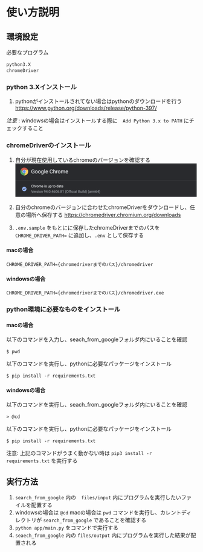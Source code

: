 # 使い方説明
## 環境設定
必要なプログラム
```
python3.X
chromeDriver
```

### python 3.Xインストール
1. pythonがインストールされてない場合はpythonのダウンロードを行う
https://www.python.org/downloads/release/python-397/

*注意* : windowsの場合はインストールする際に　`Add Python 3.x to PATH` にチェックすること

### chromeDriverのインストール
1. 自分が現在使用しているchromeのバージョンを確認する
![alt text](./pic/chrome_ver.png)

2. 自分のchromeのバージョンに合わせたchromeDriverをダウンロードし、任意の場所へ保存する
https://chromedriver.chromium.org/downloads

3. `.env.sample` をもとにに保存したchromeDriverまでのパスを `CHROME_DRIVER_PATH=` に追加し、`.env` として保存する  
#### macの場合
```
CHROME_DRIVER_PATH={chromedriverまでのパス}/chromedriver
```

#### windowsの場合
```
CHROME_DRIVER_PATH={chromedriverまでのパス}/chromedriver.exe
```

### python環境に必要なものをインストール
#### macの場合
以下のコマンドを入力し、seach_from_googleフォルダ内にいることを確認
```
$ pwd
```

以下のコマンドを実行し、pythonに必要なパッケージをインストール
```
$ pip install -r requirements.txt
```

#### windowsの場合
以下のコマンドを実行し、seach_from_googleフォルダ内にいることを確認
```
> @cd
```

以下のコマンドを実行し、pythonに必要なパッケージをインストール
```
$ pip install -r requirements.txt
```

注意: 上記のコマンドがうまく動かない時は `pip3 install -r requirements.txt` を実行する


## 実行方法
1. `search_from_google` 内の　`files/input` 内にプログラムを実行したいファイルを配置する
2. windowsの場合は `@cd`  macの場合は `pwd` コマンドを実行し、カレントディレクトリが `search_from_google` であることを確認する
3. `python app/main.py` をコマンドで実行する
4. `seaech_from_google` 内の `files/output` 内にプログラムを実行した結果が配置される
